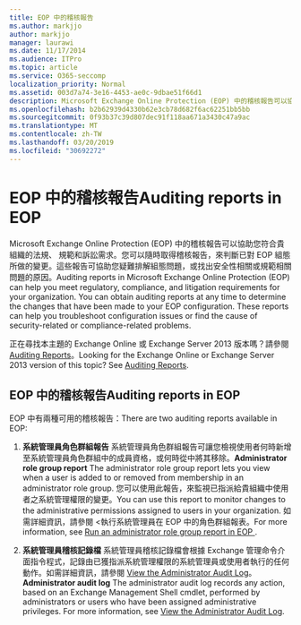 ```yaml
---
title: EOP 中的稽核報告
ms.author: markjjo
author: markjjo
manager: laurawi
ms.date: 11/17/2014
ms.audience: ITPro
ms.topic: article
ms.service: O365-seccomp
localization_priority: Normal
ms.assetid: 003d7a74-3e16-4453-ae0c-9dbae51f66d1
description: Microsoft Exchange Online Protection (EOP) 中的稽核報告可以協助您符合貴組織的法規、 規範和訴訟需求。您可以隨時取得稽核報告，來判斷已對 EOP 組態所做的變更。這些報告可協助您疑難排解組態問題，或找出安全性相關或規範相關問題的原因。
ms.openlocfilehash: b2b62939d4330b62e3cb78d682f6ac62251bb5bb
ms.sourcegitcommit: 0f93b37c39d807dec91f118aa671a3430c47a9ac
ms.translationtype: MT
ms.contentlocale: zh-TW
ms.lasthandoff: 03/20/2019
ms.locfileid: "30692272"
---
```

# <a name="auditing-reports-in-eop"></a><span data-ttu-id="746f9-105">EOP 中的稽核報告</span><span class="sxs-lookup"><span data-stu-id="746f9-105">Auditing reports in EOP</span></span>

<span data-ttu-id="746f9-p102">Microsoft Exchange Online Protection (EOP) 中的稽核報告可以協助您符合貴組織的法規、 規範和訴訟需求。您可以隨時取得稽核報告，來判斷已對 EOP 組態所做的變更。這些報告可協助您疑難排解組態問題，或找出安全性相關或規範相關問題的原因。</span><span class="sxs-lookup"><span data-stu-id="746f9-p102">Auditing reports in Microsoft Exchange Online Protection (EOP) can help you meet regulatory, compliance, and litigation requirements for your organization. You can obtain auditing reports at any time to determine the changes that have been made to your EOP configuration. These reports can help you troubleshoot configuration issues or find the cause of security-related or compliance-related problems.</span></span>
  
<span data-ttu-id="746f9-p103">正在尋找本主題的 Exchange Online 或 Exchange Server 2013 版本嗎？請參閱[Auditing Reports](http://technet.microsoft.com/library/2b3e1529-1677-4564-be0b-ce22757ddc0d.aspx)。</span><span class="sxs-lookup"><span data-stu-id="746f9-p103">Looking for the Exchange Online or Exchange Server 2013 version of this topic? See [Auditing Reports](http://technet.microsoft.com/library/2b3e1529-1677-4564-be0b-ce22757ddc0d.aspx).</span></span>
  
## <a name="auditing-reports-in-eop"></a><span data-ttu-id="746f9-111">EOP 中的稽核報告</span><span class="sxs-lookup"><span data-stu-id="746f9-111">Auditing reports in EOP</span></span>

<span data-ttu-id="746f9-112">EOP 中有兩種可用的稽核報告：</span><span class="sxs-lookup"><span data-stu-id="746f9-112">There are two auditing reports available in EOP:</span></span>
  
1. <span data-ttu-id="746f9-113">**系統管理員角色群組報告** 系統管理員角色群組報告可讓您檢視使用者何時新增至系統管理員角色群組中的成員資格，或何時從中將其移除。</span><span class="sxs-lookup"><span data-stu-id="746f9-113">**Administrator role group report** The administrator role group report lets you view when a user is added to or removed from membership in an administrator role group.</span></span> <span data-ttu-id="746f9-114">您可以使用此報告，來監視已指派給貴組織中使用者之系統管理權限的變更。</span><span class="sxs-lookup"><span data-stu-id="746f9-114">You can use this report to monitor changes to the administrative permissions assigned to users in your organization.</span></span> <span data-ttu-id="746f9-115">如需詳細資訊，請參閱 <<c0>執行系統管理員在 EOP 中的角色群組報表。</span><span class="sxs-lookup"><span data-stu-id="746f9-115">For more information, see [Run an administrator role group report in EOP ](run-an-administrator-role-group-report-in-eop-eop.md).</span></span>
    
2. <span data-ttu-id="746f9-p105">**系統管理員稽核記錄檔** 系統管理員稽核記錄檔會根據 Exchange 管理命令介面指令程式，記錄由已獲指派系統管理權限的系統管理員或使用者執行的任何動作。如需詳細資訊，請參閱 [View the Administrator Audit Log](http://technet.microsoft.com/library/5c62072a-556d-4fea-9973-d668c6b9fd57.aspx)。</span><span class="sxs-lookup"><span data-stu-id="746f9-p105">**Administrator audit log** The administrator audit log records any action, based on an Exchange Management Shell cmdlet, performed by administrators or users who have been assigned administrative privileges. For more information, see [View the Administrator Audit Log](http://technet.microsoft.com/library/5c62072a-556d-4fea-9973-d668c6b9fd57.aspx).</span></span>
    

